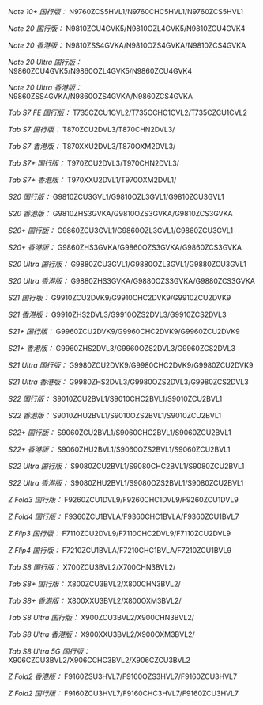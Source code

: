*Note 10+ 国行版：*
N9760ZCS5HVL1/N9760CHC5HVL1/N9760ZCS5HVL1

*Note 20 国行版：*
N9810ZCU4GVK5/N9810OZL4GVK5/N9810ZCU4GVK4

*Note 20 香港版：*
N9810ZSS4GVKA/N9810OZS4GVKA/N9810ZCS4GVKA

*Note 20 Ultra 国行版：*
N9860ZCU4GVK5/N9860OZL4GVK5/N9860ZCU4GVK4

*Note 20 Ultra 香港版：*
N9860ZSS4GVKA/N9860OZS4GVKA/N9860ZCS4GVKA

*Tab S7 FE 国行版：*
T735CZCU1CVL2/T735CCHC1CVL2/T735CZCU1CVL2

*Tab S7 国行版：*
T870ZCU2DVL3/T870CHN2DVL3/

*Tab S7 香港版：*
T870XXU2DVL3/T870OXM2DVL3/

*Tab S7+ 国行版：*
T970ZCU2DVL3/T970CHN2DVL3/

*Tab S7+ 香港版：*
T970XXU2DVL1/T970OXM2DVL1/

*S20 国行版：*
G9810ZCU3GVL1/G9810OZL3GVL1/G9810ZCU3GVL1

*S20 香港版：*
G9810ZHS3GVKA/G9810OZS3GVKA/G9810ZCS3GVKA

*S20+ 国行版：*
G9860ZCU3GVL1/G9860OZL3GVL1/G9860ZCU3GVL1

*S20+ 香港版：*
G9860ZHS3GVKA/G9860OZS3GVKA/G9860ZCS3GVKA

*S20 Ultra 国行版：*
G9880ZCU3GVL1/G9880OZL3GVL1/G9880ZCU3GVL1

*S20 Ultra 香港版：*
G9880ZHS3GVKA/G9880OZS3GVKA/G9880ZCS3GVKA

*S21 国行版：*
G9910ZCU2DVK9/G9910CHC2DVK9/G9910ZCU2DVK9

*S21 香港版：*
G9910ZHS2DVL3/G9910OZS2DVL3/G9910ZCS2DVL3

*S21+ 国行版：*
G9960ZCU2DVK9/G9960CHC2DVK9/G9960ZCU2DVK9

*S21+ 香港版：*
G9960ZHS2DVL3/G9960OZS2DVL3/G9960ZCS2DVL3

*S21 Ultra 国行版：*
G9980ZCU2DVK9/G9980CHC2DVK9/G9980ZCU2DVK9

*S21 Ultra 香港版：*
G9980ZHS2DVL3/G9980OZS2DVL3/G9980ZCS2DVL3

*S22 国行版：*
S9010ZCU2BVL1/S9010CHC2BVL1/S9010ZCU2BVL1

*S22 香港版：*
S9010ZHU2BVL1/S9010OZS2BVL1/S9010ZCU2BVL1

*S22+ 国行版：*
S9060ZCU2BVL1/S9060CHC2BVL1/S9060ZCU2BVL1

*S22+ 香港版：*
S9060ZHU2BVL1/S9060OZS2BVL1/S9060ZCU2BVL1

*S22 Ultra 国行版：*
S9080ZCU2BVL1/S9080CHC2BVL1/S9080ZCU2BVL1

*S22 Ultra 香港版：*
S9080ZHU2BVL1/S9080OZS2BVL1/S9080ZCU2BVL1

*Z Fold3 国行版：*
F9260ZCU1DVL9/F9260CHC1DVL9/F9260ZCU1DVL9

*Z Fold4 国行版：*
F9360ZCU1BVLA/F9360CHC1BVLA/F9360ZCU1BVL7

*Z Flip3 国行版：*
F7110ZCU2DVL9/F7110CHC2DVL9/F7110ZCU2DVL9

*Z Flip4 国行版：*
F7210ZCU1BVLA/F7210CHC1BVLA/F7210ZCU1BVL9

*Tab S8 国行版：*
X700ZCU3BVL2/X700CHN3BVL2/

*Tab S8+ 国行版：*
X800ZCU3BVL2/X800CHN3BVL2/

*Tab S8+ 香港版：*
X800XXU3BVL2/X800OXM3BVL2/

*Tab S8 Ultra 国行版：*
X900ZCU3BVL2/X900CHN3BVL2/

*Tab S8 Ultra 香港版：*
X900XXU3BVL2/X900OXM3BVL2/

*Tab S8 Ultra 5G 国行版：*
X906CZCU3BVL2/X906CCHC3BVL2/X906CZCU3BVL2

*Z Fold2 香港版：*
F9160ZSU3HVL7/F9160OZS3HVL7/F9160ZCU3HVL7

*Z Fold2 国行版：*
F9160ZCU3HVL7/F9160CHC3HVL7/F9160ZCU3HVL7

